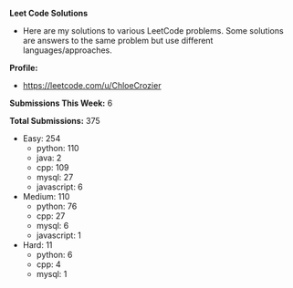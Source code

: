 **Leet Code Solutions**

- Here are my solutions to various LeetCode problems. Some solutions are answers to the same problem but use different languages/approaches.

**Profile:**

- https://leetcode.com/u/ChloeCrozier

**Submissions This Week:** 6

**Total Submissions:** 375
- Easy: 254
  - python: 110
  - java: 2
  - cpp: 109
  - mysql: 27
  - javascript: 6
- Medium: 110
  - python: 76
  - cpp: 27
  - mysql: 6
  - javascript: 1
- Hard: 11
  - python: 6
  - cpp: 4
  - mysql: 1